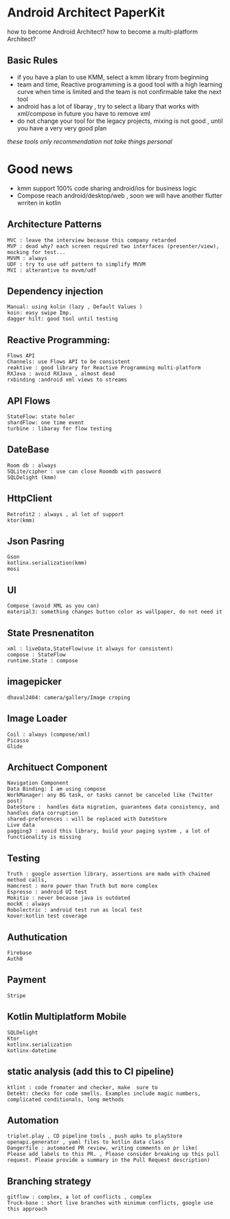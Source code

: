 # Android Architect  PaperKit
how to become Android Architect? 
how to become a multi-platform Architect? 

## Basic Rules
- if you have a plan to use KMM, select a kmm library from beginning 
- team and time, Reactive programming is a good tool with a high learning curve when time is limited and the team is not confirmable take the next tool
- android has a lot of libaray , try to select a libary that works with xml/compose in future you have to remove xml 
- do not change your tool for the legacy projects, mixing is not good , until you have a very very good plan

_these tools only recommendation not take things personal_

# Good news 
- kmm support 100% code sharing android/ios for business logic
- Compose reach android/desktop/web , soon we will have another flutter wrriten in kotlin

## Architecture Patterns
    MVC : leave the interview because this company retarded
    MVP : dead why? each screen required two interfaces (presenter/view), mocking for test...
    MVVM : always 
    UDF : try to use udf pattern to simplify MVVM 
    MVI : alterantive to mvvm/udf
   
## Dependency injection 
    Manual: using kolin (lazy , Default Values )
    koin: easy swipe Imp.
    dagger hilt: good tool until testing
    
## Reactive Programming:
    Flows API  
    Channels: use Flows API to be consistent 
    reaktive : good library for Reactive Programming multi-platform
    RXJava : avoid RXJava , almost dead  
    rxbinding :android xml views to streams
    
## API Flows
    StateFlow: state holer
    shardFlow: one time event
    turbine : libaray for flow testing

## DateBase
    Room db : always
    SQLite/cipher : use can close Roomdb with password 
    SQLDelight (kmm)
         
## HttpClient
    Retrofit2 : always , al lot of support
    ktor(kmm)
        
## Json Pasring 
    Gson
    kotlinx.serialization(kmm)
    mosi
    
## UI
    Compose (avoid XML as you can)
    material3: something changes button color as wallpaper, do not need it
    
## State Presnenatiton 
    xml : liveData,StateFlow(use it always for consistent)
    compose : StateFlow
    runtime.State : compose

## imagepicker
    dhaval2404: camera/gallery/Image croping
   
## Image Loader
    Coil : always (compose/xml)
    Picasso
    Glide
    
## Archituect Component
    Navigation Component
    Data Binding: I am using compose
    WorkManager: any BG task, or tasks cannot be canceled like (Twitter post)
    DateStore :  handles data migration, guarantees data consistency, and handles data corruption
    shared-preferences : will be replaced with DateStore 
    Live data
    pagging3 : avoid this library, build your paging system , a lot of functionality is missing
     
## Testing 
    Truth : google assertion library, assertions are made with chained method calls,
    Hamcrest : more power than Truth but more complex
    Espresso : android UI test
    Mokitio : never because java is outdated 
    mockK : always
    Robolectric : android test run as local test
    kover:kotlin test coverage
    
## Authutication
    Firebase 
    Auth0

## Payment 
    Stripe

## Kotlin Multiplatform Mobile
    SQLDelight
    Ktor
    kotlinx.serialization
    kotlinx-datetime
        
## static analysis (add this to CI pipeline)
    ktlint : code fromater and checker, make  sure to 
    Detekt: checks for code smells. Examples include magic numbers, complicated conditionals, long methods  
     
## Automation 
    triplet.play , CD pipeline tools , push apks to playStore
    openapi.generator , yaml files to kotlin data class 
    Dangerfile : automated PR review, writing comments on pr like(
    Please add labels to this PR. , Please consider breaking up this pull request. Please provide a summary in the Pull Request description)
    
## Branching strategy 
    gitflow : complex, a lot of conflicts , complex
    Truck-base : short live branches with minimum conflicts, google use this approach
